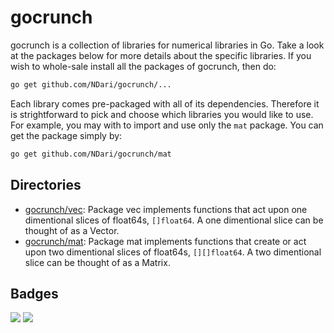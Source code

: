 # gocrunch

gocrunch is a collection of libraries for numerical libraries in Go. Take a
look at the packages below for more details about the specific libraries. If
you wish to whole-sale install all the packages of gocrunch, then do:

```bash
go get github.com/NDari/gocrunch/...
```

Each library comes pre-packaged with all of its dependencies. Therefore it is
strightforward to pick and choose which libraries you would like to use. For
example, you may with to import and use only the `mat` package. You can get
the package simply by:

```bash
go get github.com/NDari/gocrunch/mat
```

## Directories

- [gocrunch/vec](https://github.com/NDari/gocrunch/tree/master/vec): Package vec
implements functions that act upon one dimentional slices of float64s, `[]float64`.
A one dimentional slice can be thought of as a Vector.
- [gocrunch/mat](https://github.com/NDari/gocrunch/tree/master/mat): Package mat
implements functions that create or act upon two dimentional slices of float64s,
`[][]float64`. A two dimentional slice can be thought of as a Matrix.

## Badges

![](https://img.shields.io/badge/license-MIT-blue.svg)
![](https://img.shields.io/badge/status-stable-green.svg)
